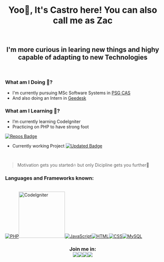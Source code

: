 <h1 align=center> Yoo🙌, It's Castro here! You can also call me as Zac </h1> 
<br />

<h2 align=center> I'm more curious in learing new things and highy capable of adapting to new Technologies</h2>
<br />

### What am I Doing 🤔?

- I'm currently pursuing MSc Software Systems in <a href="https://www.psgcas.ac.in/" target="_blank">PSG CAS</a>
- And also doing an Intern in <a href="https://geedesk.com/" target="_blank">Geedesk</a>
  <br />

### What am I Learning 📖?

- I’m currently learning CodeIgniter
- Practicing on PHP to have strong foot
  <br />

[![Repos Badge](https://badges.pufler.dev/repos/Castro456)](https://badges.pufler.dev)
<br />


- Currently working Project
[![Updated Badge](https://badges.pufler.dev/updated/Castro456/CodeIgniter-to-do)](https://badges.pufler.dev)
<br />

> Motivation gets you started🔥 but only Dicipline gets you further👊
> <br />

### Languages and Frameworks known:

<br />
<a href="https://www.php.net" target="_blank"><img title="PHP" src="https://img.icons8.com/officel/150/000000/php-logo.png"/></a><a href="https://www.codeigniter.com" target="_blank"><img title="CodeIgniter" height="150" width="150" src="https://cdn.svgporn.com/logos/codeigniter.svg" /></a><a href="https://www.javascript.com" target="_blank"><img title="JavaScript" src="https://img.icons8.com/color/150/000000/javascript.png"/></a><a href="https://html.com" target="_blank"><img title="HTML" src="https://img.icons8.com/color/150/000000/html-5--v1.png"/></a><a href="https://www.w3.org/Style/CSS/Overview.en.html" target="_blank"><img title="CSS" src="https://img.icons8.com/color/150/000000/css3.png"/></a><a href="https://www.mysql.com" target="_blank"><img title="MySQL" src="https://img.icons8.com/color/150/000000/mysql-logo.png"/></a>
<br />

<h3 align=center> Join me in: 
<br />
<a href="https://www.linkedin.com/in/castro-m-s-32660917b/" target="_blank"><img src="https://img.icons8.com/color/48/000000/linkedin.png"/></a><a href="https://twitter.com/castro_zac" target="_blank"><img src="https://img.icons8.com/fluent/48/000000/twitter.png"/></a><a href="https://www.instagram.com/castro_zac/" target="_blank"><img src="https://img.icons8.com/color/48/000000/instagram-new--v1.png"/></a><a href="https://medium.com/@castrozac" target="_blank"><img src="https://img.icons8.com/ios-filled/50/000000/medium-new.png"/></a>
</h3>
<br />
<br />
